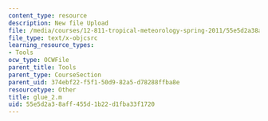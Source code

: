 ```yaml
---
content_type: resource
description: New file Upload
file: /media/courses/12-811-tropical-meteorology-spring-2011/55e5d2a38aff455d1b22d1fba33f1720_glue_2.m
file_type: text/x-objcsrc
learning_resource_types:
- Tools
ocw_type: OCWFile
parent_title: Tools
parent_type: CourseSection
parent_uid: 374ebf22-f5f1-50d9-82a5-d78288ffba8e
resourcetype: Other
title: glue_2.m
uid: 55e5d2a3-8aff-455d-1b22-d1fba33f1720
---
```

